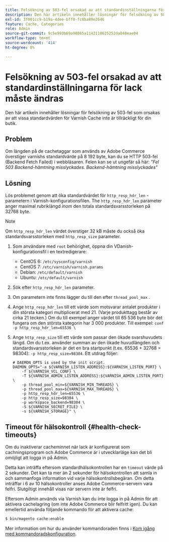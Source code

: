 ```yaml
---
title: Felsökning av 503-fel orsakad av att standardinställningarna för lack måste ändras
description: Den här artikeln innehåller lösningar för felsökning av 503-fel som orsakas av att vissa standardvärden för Varnish Cache inte är tillräckligt för din butik.
exl-id: 3f001cc9-b19a-4dee-bff0-fc8ba89e2646
feature: Cache, Categories
role: Admin
source-git-commit: 9c5e993b69a98865a1142110625252da848eae04
workflow-type: tm+mt
source-wordcount: '414'
ht-degree: 0%

---
```


# Felsökning av 503-fel orsakad av att standardinställningarna för lack måste ändras

Den här artikeln innehåller lösningar för felsökning av 503-fel som orsakas av att vissa standardvärden för Varnish Cache inte är tillräckligt för din butik.

## Problem

Om längden på de cachetaggar som används av Adobe Commerce överstiger varnishs standardvärde på 8 192 byte, kan du se HTTP 503-fel (Backend Fetch Failed) i webbläsaren. Felen kan se ut ungefär så här: *&quot;Fel 503 Backend-hämtning misslyckades. Backend-hämtning misslyckades&quot;*

## Lösning

Lös problemet genom att öka standardvärdet för `http_resp_hdr_len` -parametern i Varnish-konfigurationsfilen. The `http_resp_hdr_len` parameter anger maximal rubriklängd *inom* den totala standardsvarsstorleken på 32768 byte.

>[!NOTE]
>
>Om `http_resp_hdr_len` värdet överstiger 32 kB måste du också öka standardsvarsstorleken med `http_resp_size` parameter.

1. Som användare med `root` behörighet, öppna din VDanish-konfigurationsfil i en textredigerare:
   * CentOS 6: `/etc/sysconfig/varnish`
   * CentOS 7: `/etc/varnish/varnish.params`
   * Debian: `/etc/default/varnish`
   * Ubuntu: `/etc/default/varnish`
1. Sök efter `http_resp_hdr_len` parameter.
1. Om parametern inte finns lägger du till den efter `thread_pool_max` .
1. Ange `http_resp_hdr_len` till ett värde som motsvarar antalet produkter i din största kategori multiplicerat med 21. (Varje produkttagg består av cirka 21 tecken.)    Om du till exempel anger värdet till 65 536 byte bör det fungera om den största kategorin har 3 000 produkter.    Till exempel:    ```conf    -p http_resp_hdr_len=65536 \    ```
1. Ange `http_resp_size` till ett värde som passar den ökade svarshuvudets längd.    Om du t.ex. använder summan av den ökade huvudlängden och standardsvarsstorleken är det en bra startpunkt (t.ex. 65536 + 32768 = 98304): `-p http_resp_size=98304`. Ett utdrag följer:

   ```
   # DAEMON_OPTS is used by the init script.
   DAEMON_OPTS="-a ${VARNISH_LISTEN_ADDRESS}:${VARNISH_LISTEN_PORT} \
       -f ${VARNISH_VCL_CONF} \
       -T ${VARNISH_ADMIN_LISTEN_ADDRESS}:${VARNISH_ADMIN_LISTEN_PORT} \
       -p thread_pool_min=${VARNISH_MIN_THREADS} \
       -p thread_pool_max=${VARNISH_MAX_THREADS} \
       -p http_resp_hdr_len=65536 \
       -p http_resp_size=98304 \
       -p workspace_backend=98304 \
       -S ${VARNISH_SECRET_FILE} \
       -s ${VARNISH_STORAGE}" \
   ```

## Timeout för hälsokontroll {#health-check-timeouts}

Om du inaktiverar cacheminnet när lack är konfigurerat som cachningsprogram och Adobe Commerce är i utvecklarläge kan det bli omöjligt att logga in på Admin.

Detta kan inträffa eftersom standardhälsokontrollen har en `timeout` värde på 2 sekunder. Det kan ta mer än 2 sekunder för hälsokontrollen att samla in och sammanfoga information vid varje hälsokontrollsbegäran. Om detta inträffar i 6 av 10 hälsokontroller anses Adobe Commerce-servern vara felfri. Slutgiltigt innehåll visas när servern inte är felfri.

Eftersom Admin används via Varnish kan du inte logga in på Admin för att aktivera cachelagring (om inte Adobe Commerce blir felfritt igen). Du kan emellertid använda följande kommando för att aktivera cache:

```bash
$ bin/magento cache:enable
```

Mer information om hur du använder kommandoraden finns i [Kom igång med kommandoradskonfiguration](https://devdocs.magento.com/guides/v2.3/config-guide/cli/config-cli-subcommands.html).
